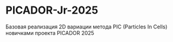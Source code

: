 # PICADOR-Jr-2025
Базовая реализация 2D вариации метода PIC (Particles In Cells) новичками проекта PICADOR 2025
